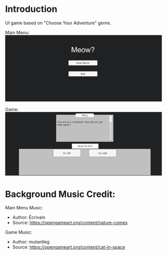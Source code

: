 # Introduction

UI game based on "Choose Your Adventure" genre.


Main Menu:\
![Main Menu Image](./screenshots/MainMenuSS.png)


Game:\
![Game Image](./screenshots/GameSS.png)




# Background Music Credit:
Main Menu Music:
- Author: Écrivain 
- Source: https://opengameart.org/content/nature-comes

Game Music:
- Author: mutantleg
- Source: https://opengameart.org/content/cat-in-space